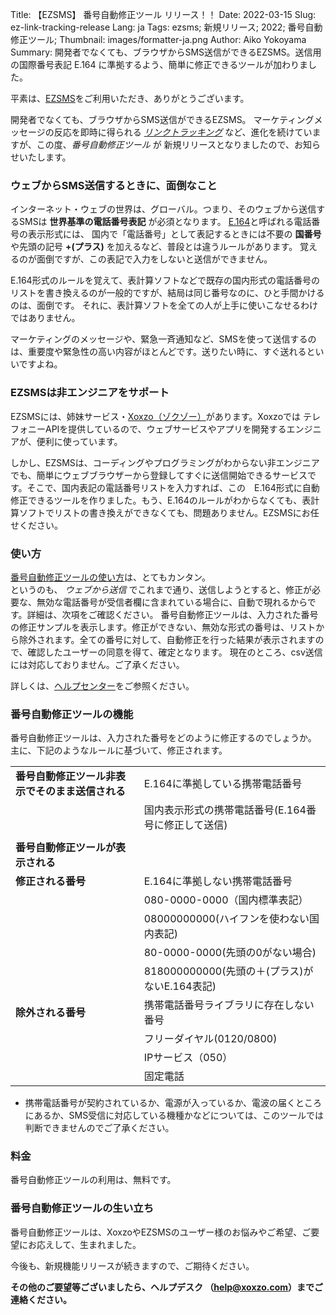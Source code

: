 Title: 【EZSMS】 番号自動修正ツール リリース！！
Date: 2022-03-15
Slug: ez-link-tracking-release
Lang: ja
Tags: ezsms; 新規リリース; 2022; 番号自動修正ツール;
Thumbnail: images/formatter-ja.png
Author: Aiko Yokoyama
Summary: 開発者でなくても、ブラウザからSMS送信ができるEZSMS。送信用の国際番号表記 E.164 に準拠するよう、簡単に修正できるツールが加わりました。

平素は、[EZSMS](https://www.ezsms.biz/)をご利用いただき、ありがとうございます。

開発者でなくても、ブラウザからSMS送信ができるEZSMS。
マーケティングメッセージの反応を即時に得られる [_リンクトラッキング_](https://blog.xoxzo.com/ja/2021/01/28/ez-link-tracking-release/) など、進化を続けていますが、この度、_番号自動修正ツール_ が
新規リリースとなりましたので、お知らせいたします。

### ウェブからSMS送信するときに、面倒なこと

インターネット・ウェブの世界は、グローバル。つまり、そのウェブから送信するSMSは **世界基準の電話番号表記** が必須となります。
[E.164](https://help.xoxzo.com/ja/ezsms-sms-delivery-service/articles/E164-format/)と呼ばれる電話番号の表示形式には、
国内で「電話番号」として表記するときには不要の __国番号__ や先頭の記号 __+(プラス)__ を加えるなど、普段とは違うルールがあります。
覚えるのが面倒ですが、この表記で入力をしないと送信ができません。

E.164形式のルールを覚えて、表計算ソフトなどで既存の国内形式の電話番号のリストを書き換えるのが一般的ですが、結局は同じ番号なのに、ひと手間かけるのは、面倒です。
それに、表計算ソフトを全ての人が上手に使いこなせるわけではありません。

マーケティングのメッセージや、緊急一斉通知など、SMSを使って送信するのは、重要度や緊急性の高い内容がほとんどです。送りたい時に、すぐ送れるといいですよね。

### EZSMSは非エンジニアをサポート

EZSMSには、姉妹サービス・[Xoxzo（ゾクゾー）](https://www.xoxzo.com/ja/)があります。Xoxzoでは テレフォニーAPIを提供しているので、ウェブサービスやアプリを開発するエンジニアが、便利に使っています。

しかし、EZSMSは、コーディングやプログラミングがわからない非エンジニアでも、簡単にウェブブラウザーから登録してすぐに送信開始できるサービスです。そこで、国内表記の電話番号リストを入力すれば、この　E.164形式に自動修正できるツールを作りました。もう、E.164のルールがわからなくても、表計算ソフトでリストの書き換えができなくても、問題ありません。EZSMSにお任せください。


### 使い方

[番号自動修正ツールの使い方](https://help.xoxzo.com/ja/ezsms-sms-delivery-service/articles/how-to-use-number-formatter/)は、とてもカンタン。<br>
というのも、 _ウェブから送信_ でこれまで通り、送信しようとすると、修正が必要な、無効な電話番号が受信者欄に含まれている場合に、自動で現れるからです。詳細は、次項をご確認ください。
番号自動修正ツールは、入力された番号の修正サンプルを表示します。修正ができない、無効な形式の番号は、リストから除外されます。全ての番号に対して、自動修正を行った結果が表示されますので、確認したユーザーの同意を得て、確定となります。
現在のところ、csv送信には対応しておりません。ご了承ください。

詳しくは、[ヘルプセンター](https://help.xoxzo.com/ja/ezsms-sms-delivery-service/articles/how-to-use-number-formatter)をご参照ください。


### 番号自動修正ツールの機能

番号自動修正ツールは、入力された番号をどのように修正するのでしょうか。<br>
主に、下記のようなルールに基づいて、修正されます。

|||
|--------------------|--------------------|
|**番号自動修正ツール非表示でそのまま送信される**|E.164に準拠している携帯電話番号|
||国内表示形式の携帯電話番号(E.164番号に修正して送信)|
|||
|**番号自動修正ツールが表示される**||
|**修正される番号**|E.164に準拠しない携帯電話番号|
||080-0000-0000（国内標準表記）|
||08000000000(ハイフンを使わない国内表記)|
||80-0000-0000(先頭の0がない場合)|
||818000000000(先頭の＋(プラス)がないE.164表記)|
|**除外される番号**|携帯電話番号ライブラリに存在しない番号|
||フリーダイヤル(0120/0800)|
||IPサービス（050）|
||固定電話|

* 携帯電話番号が契約されているか、電源が入っているか、電波の届くところにあるか、SMS受信に対応している機種かなどについては、このツールでは判断できませんのでご了承ください。


### 料金

番号自動修正ツールの利用は、無料です。


### 番号自動修正ツールの生い立ち
番号自動修正ツールは、XoxzoやEZSMSのユーザー様のお悩みやご希望、ご要望にお応えして、生まれました。

今後も、新規機能リリースが続きますので、ご期待ください。

**その他のご要望等ございましたら、ヘルプデスク （help@xoxzo.com）までご連絡ください。**

